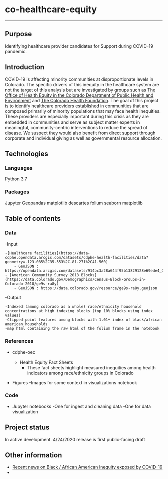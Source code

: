 # co-healthcare-equity

-----

## Purpose

Identifying healthcare provider candidates for Support during COVID-19 pandemic.

## Introduction

COVID-19 is affecting minority communities at disproportionate levels in Colorado. The specific drivers of this inequity in the healthcare system are not the target of this analysis but are investigated by groups such as [The Office of Health Equity in the Colorado Department of Public Health and Environment](https://colorado.gov/pacific/cdphe/ohe) and [The Colorado Health Foundation](https://www.coloradohealth.org/how-we-work/how-we-are-working-achieve-health-equity).
The goal of this project is to identify healthcare providers established in communities that are composed primarily of minority populations that may face health inequities. These providers are especially important during this crisis as they are embedded in communities and serve as subject matter experts in meaningful, community-centric interventions to reduce the spread of disease. We suspect they would also benefit from direct support through corporate and individual giving as well as governmental resource allocation.

## Technologies

### Languages
Python 3.7

### Packages
Jupyter
Geopandas
matplotlib
descartes
folium
seaborn
matplotlib



## Table of contents

### Data 

-Input

    -[Healthcare facilities](https://data-cdphe.opendata.arcgis.com/datasets/cdphe-health-facilities/data?geometry=-123.085%2C35.553%2C-81.271%2C41.560)
        - GeoJSON : https://opendata.arcgis.com/datasets/914bc3a28a644f95b13829128e69ede4_0.geojson
    - [American Community Survey 2018 Blocks](https://data.colorado.gov/Demographics/Census-Block-Groups-in-Colorado-2018/ge9s-ra8y)
        - GeoJSON : https://data.colorado.gov/resource/ge9s-ra8y.geojson
-Output

    -Indexed (among colorado as a whole) race/ethnicity household concentrations at high indexing blocks (top 10% blocks using index values)
    -Clipped point features among blocks with 1.01+ index of black/african american households
    -map html containing the raw html of the folium frame in the notebook

### References

- cdphe-oec
    - Health Equity Fact Sheets
        - These fact sheets highlight measured inequities among health indicators among race/ethnicity groups in Colorado
    
- Figures
    -Images for some context in visualizations notebook 

### Code

- Jupyter notebooks
    -One for ingest and cleaning data
    -One for data visualization


## Project status 

In active development. 4/24/2020 release is first public-facing draft


## Other information

 - [Recent news on Black / African American Inequity exposed by COVID-19](https://www.npr.org/sections/coronavirus-live-updates/2020/04/10/832039813/why-misinformation-and-distrust-is-making-covid-19-more-dangerous-for-black-amer)
 - 
 

 
